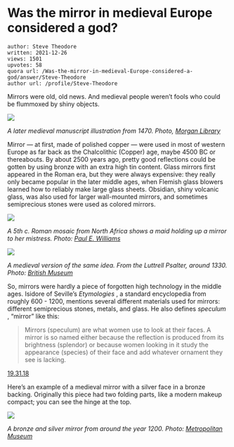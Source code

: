 # Was the mirror in medieval Europe considered a god?

	author: Steve Theodore
	written: 2021-12-26
	views: 1501
	upvotes: 58
	quora url: /Was-the-mirror-in-medieval-Europe-considered-a-god/answer/Steve-Theodore
	author url: /profile/Steve-Theodore


Mirrors were old, old news. And medieval people weren’t fools who could be flummoxed by shiny objects.

![](https://qph.fs.quoracdn.net/main-qimg-0dc667da22c1d530cb900b94698307c6-lq)

_A later medieval manuscript illustration from 1470. Photo,_ _[Morgan Library](http://ica.themorgan.org/manuscript/page/18/76891)_ 

Mirror — at first, made of polished copper — were used in most of western Europe as far back as the Chalcolithic (Copper) age, maybe 4500 BC or thereabouts. By about 2500 years ago, pretty good reflections could be gotten by using bronze with an extra high tin content. Glass mirrors first appeared in the Roman era, but they were always expensive: they really only became popular in the later middle ages, when Flemish glass blowers learned how to reliably make large glass sheets. Obsidian, shiny volcanic glass, was also used for larger wall-mounted mirrors, and sometimes semiprecious stones were used as colored mirrors.

![](https://qph.fs.quoracdn.net/main-qimg-580a3a54699f0a29df3717dad114f8cc-lq)

_A 5th c. Roman mosaic from North Africa shows a maid holding up a mirror to her mistress. Photo:_ _[Paul E. Williams](https://funkystock.photoshelter.com/gallery-image/Bardo-Museum-Roman-Mosaics-Artefacts-Tunis/G0000w8HVZlhLSB8/I00002N.s15CbmY8/C0000lMpN5pUP1CM)_ 

![](https://qph.fs.quoracdn.net/main-qimg-b75af18470695f2e979912d5f9c3596f-pjlq)

_A medieval version of the same idea. From the Luttrell Psalter, around 1330. Photo:_ _[British Museum](http://www.bl.uk/manuscripts/Viewer.aspx?ref=add_ms_42130_f063r)_ 

So, mirrors were hardly a piece of forgotten high technology in the middle ages. Isidore of Seville’s _Etymologies_ , a standard encyclopedia from roughly 600 - 1200, mentions several different materials used for mirrors: different semiprecious stones, metals, and glass. He also defines _speculum_ , “mirror” like this:

> Mirrors (speculum) are what women use to look at their faces. A mirror is so named either because the reflection is produced from its brightness (splendor) or because women looking in it study the appearance (species) of their face and add whatever ornament they see is lacking.

[19.31.18](https://sfponline.org/Uploads/2002/st%20isidore%20in%20english.pdf)

Here’s an example of a medieval mirror with a silver face in a bronze backing. Originally this piece had two folding parts, like a modern makeup compact; you can see the hinge at the top.

![](https://qph.fs.quoracdn.net/main-qimg-a1ff0bd3d158bbdbcdf62446dd4e33f2-lq)

_A bronze and silver mirror from around the year 1200. Photo:_ _[Metropolitan Museum](https://www.metmuseum.org/art/collection/search/471283)_ 

